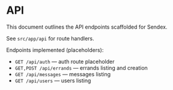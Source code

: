 # API

This document outlines the API endpoints scaffolded for Sendex.

See `src/app/api` for route handlers.

Endpoints implemented (placeholders):

- `GET /api/auth` — auth route placeholder
- `GET,POST /api/errands` — errands listing and creation
- `GET /api/messages` — messages listing
- `GET /api/users` — users listing


